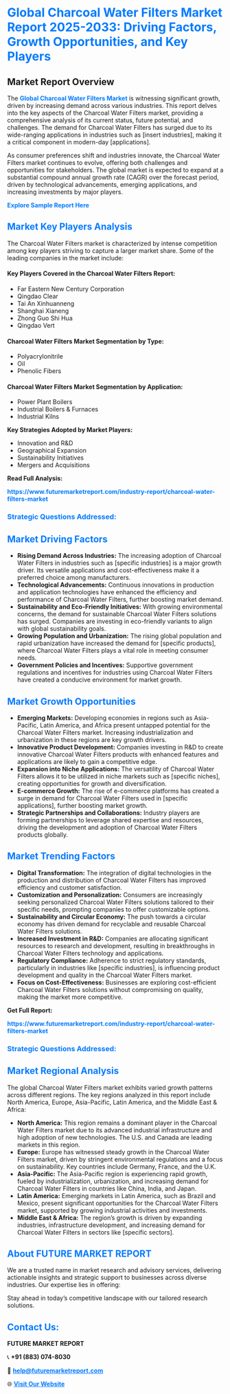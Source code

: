 <h1 style="color: #007BFF;">Global Charcoal Water Filters Market Report 2025-2033: Driving Factors, Growth Opportunities, and Key Players</h1>

<section id="overview">
<h2>Market Report Overview</h2>
<p>The <a href="https://www.futuremarketreport.com/industry-report/charcoal-water-filters-market" style="color: #007BFF; text-decoration: none;"><strong>Global Charcoal Water Filters Market</strong></a> is witnessing significant growth, driven by increasing demand across various industries. This report delves into the key aspects of the Charcoal Water Filters market, providing a comprehensive analysis of its current status, future potential, and challenges. The demand for Charcoal Water Filters has surged due to its wide-ranging applications in industries such as [insert industries], making it a critical component in modern-day [applications].</p>
<p>As consumer preferences shift and industries innovate, the Charcoal Water Filters market continues to evolve, offering both challenges and opportunities for stakeholders. The global market is expected to expand at a substantial compound annual growth rate (CAGR) over the forecast period, driven by technological advancements, emerging applications, and increasing investments by major players.</p>
</section>

<section id="overview">
<p><a href="https://www.futuremarketreport.com/request-sample/reportId=52657" style="color: #007BFF; text-decoration: none;"><strong>Explore Sample Report Here</strong></a></p>
</section>

<section id="key-players">
<h2 style="color: #007BFF;">Market Key Players Analysis</h2>
<p>The Charcoal Water Filters market is characterized by intense competition among key players striving to capture a larger market share. Some of the leading companies in the market include:</p>
<h4>Key Players Covered in the Charcoal Water Filters Report:</h4>
<ul><li>Far Eastern New Century Corporation</li><li>Qingdao Clear</li><li>Tai An Xinhuanneng</li><li>Shanghai Xianeng</li><li>Zhong Guo Shi Hua</li><li>Qingdao Vert</li></ul>
<h4>Charcoal Water Filters Market Segmentation by Type:</h4>
<ul><li>Polyacrylonitrile</li><li>Oil</li><li>Phenolic Fibers</li></ul>

<h4>Charcoal Water Filters Market Segmentation by Application:</h4>
<ul><li>Power Plant Boilers</li><li>Industrial Boilers &amp; Furnaces</li><li>Industrial Kilns</li></ul>
<p><strong>Key Strategies Adopted by Market Players:</strong></p>
<ul>
<li>Innovation and R&D</li>
<li>Geographical Expansion</li>
<li>Sustainability Initiatives</li>
<li>Mergers and Acquisitions</li>
</ul>
</section>

<section>
<p><strong>Read Full Analysis: </strong></p><a href="https://www.futuremarketreport.com/industry-report/charcoal-water-filters-market" style="color: #007BFF; text-decoration: none;"><strong>https://www.futuremarketreport.com/industry-report/charcoal-water-filters-market</strong></a>
<h3 style="color: #007BFF;">Strategic Questions Addressed:</h3>
</section>

<section id="driving-factors">
<h2 style="color: #007BFF;">Market Driving Factors</h2>
<ul>
<li><strong>Rising Demand Across Industries:</strong> The increasing adoption of Charcoal Water Filters in industries such as [specific industries] is a major growth driver. Its versatile applications and cost-effectiveness make it a preferred choice among manufacturers.</li>
<li><strong>Technological Advancements:</strong> Continuous innovations in production and application technologies have enhanced the efficiency and performance of Charcoal Water Filters, further boosting market demand.</li>
<li><strong>Sustainability and Eco-Friendly Initiatives:</strong> With growing environmental concerns, the demand for sustainable Charcoal Water Filters solutions has surged. Companies are investing in eco-friendly variants to align with global sustainability goals.</li>
<li><strong>Growing Population and Urbanization:</strong> The rising global population and rapid urbanization have increased the demand for [specific products], where Charcoal Water Filters plays a vital role in meeting consumer needs.</li>
<li><strong>Government Policies and Incentives:</strong> Supportive government regulations and incentives for industries using Charcoal Water Filters have created a conducive environment for market growth.</li>
</ul>
</section>

<section id="growth-opportunities">
<h2 style="color: #007BFF;">Market Growth Opportunities</h2>
<ul>
<li><strong>Emerging Markets:</strong> Developing economies in regions such as Asia-Pacific, Latin America, and Africa present untapped potential for the Charcoal Water Filters market. Increasing industrialization and urbanization in these regions are key growth drivers.</li>
<li><strong>Innovative Product Development:</strong> Companies investing in R&D to create innovative Charcoal Water Filters products with enhanced features and applications are likely to gain a competitive edge.</li>
<li><strong>Expansion into Niche Applications:</strong> The versatility of Charcoal Water Filters allows it to be utilized in niche markets such as [specific niches], creating opportunities for growth and diversification.</li>
<li><strong>E-commerce Growth:</strong> The rise of e-commerce platforms has created a surge in demand for Charcoal Water Filters used in [specific applications], further boosting market growth.</li>
<li><strong>Strategic Partnerships and Collaborations:</strong> Industry players are forming partnerships to leverage shared expertise and resources, driving the development and adoption of Charcoal Water Filters products globally.</li>
</ul>
</section>

<section id="trending-factors">
<h2 style="color: #007BFF;">Market Trending Factors</h2>
<ul>
<li><strong>Digital Transformation:</strong> The integration of digital technologies in the production and distribution of Charcoal Water Filters has improved efficiency and customer satisfaction.</li>
<li><strong>Customization and Personalization:</strong> Consumers are increasingly seeking personalized Charcoal Water Filters solutions tailored to their specific needs, prompting companies to offer customizable options.</li>
<li><strong>Sustainability and Circular Economy:</strong> The push towards a circular economy has driven demand for recyclable and reusable Charcoal Water Filters solutions.</li>
<li><strong>Increased Investment in R&D:</strong> Companies are allocating significant resources to research and development, resulting in breakthroughs in Charcoal Water Filters technology and applications.</li>
<li><strong>Regulatory Compliance:</strong> Adherence to strict regulatory standards, particularly in industries like [specific industries], is influencing product development and quality in the Charcoal Water Filters market.</li>
<li><strong>Focus on Cost-Effectiveness:</strong> Businesses are exploring cost-efficient Charcoal Water Filters solutions without compromising on quality, making the market more competitive.</li>
</ul>
</section>

<section>
<p><strong>Get Full Report: </strong></p><a href="https://www.futuremarketreport.com/industry-report/charcoal-water-filters-market" style="color: #007BFF; text-decoration: none;"><strong>https://www.futuremarketreport.com/industry-report/charcoal-water-filters-market</strong></a>
<h3 style="color: #007BFF;">Strategic Questions Addressed:</h3>
</section>


<section id="regional-analysis">
<h2 style="color: #007BFF;">Market Regional Analysis</h2>
<p>The global Charcoal Water Filters market exhibits varied growth patterns across different regions. The key regions analyzed in this report include North America, Europe, Asia-Pacific, Latin America, and the Middle East & Africa:</p>
<ul>
<li><strong>North America:</strong> This region remains a dominant player in the Charcoal Water Filters market due to its advanced industrial infrastructure and high adoption of new technologies. The U.S. and Canada are leading markets in this region.</li>
<li><strong>Europe:</strong> Europe has witnessed steady growth in the Charcoal Water Filters market, driven by stringent environmental regulations and a focus on sustainability. Key countries include Germany, France, and the U.K.</li>
<li><strong>Asia-Pacific:</strong> The Asia-Pacific region is experiencing rapid growth, fueled by industrialization, urbanization, and increasing demand for Charcoal Water Filters in countries like China, India, and Japan.</li>
<li><strong>Latin America:</strong> Emerging markets in Latin America, such as Brazil and Mexico, present significant opportunities for the Charcoal Water Filters market, supported by growing industrial activities and investments.</li>
<li><strong>Middle East & Africa:</strong> The region’s growth is driven by expanding industries, infrastructure development, and increasing demand for Charcoal Water Filters in sectors like [specific sectors].</li>
</ul>
</section>

<footer>
<h2 style="color: #007BFF;">About FUTURE MARKET REPORT</h2>
<p>We are a trusted name in market research and advisory services, delivering actionable insights and strategic support to businesses across diverse industries. Our expertise lies in offering:</p>

<p>Stay ahead in today’s competitive landscape with our tailored research solutions.</p>

<h2 style="color: #007BFF;">Contact Us:</h2>
<p><strong>FUTURE MARKET REPORT</strong></p>
<p>📞 <strong>+91 (883) 074-8030</strong></p>
<p>📧 <strong><a href="mailto:help@futuremarketreport.com" style="color: #007BFF;">help@futuremarketreport.com</a></strong></p>
<p>🌐 <strong><a href="https://www.futuremarketreport.com/" style="color: #007BFF;">Visit Our Website</a></strong></p>
</footer>